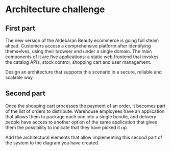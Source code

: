 # Architecture challenge

## First part

The new version of the Aldebaran Beauty ecommerce is going full steam ahead.
Customers access a comprehensive platform after identifying themselves, using their 
browser and under a single domain. The main components of it are five applications: 
a static web frontend that invokes the catalog APIs, stock control, shopping cart 
and user management.

Design an architecture that supports this scenario in a secure, reliable and scalable way.

## Second part

Once the shopping cart processes the payment of an order, it becomes part of the
list of orders to distribute. Warehouse employees have an application that allows 
them to package each one into a single bundle, and delivery people have access 
to another option of the same application that gives them the possibility to 
indicate that they have picked it up.

Add the architectural elements that allow implementing this second part of the system 
to the diagram you have created.
